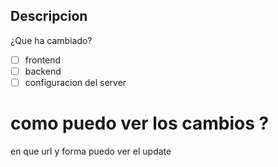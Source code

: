 ## Descripcion 
¿Que ha cambiado? 
- [ ] frontend 
- [ ] backend
- [ ] configuracion del server 
# como puedo ver los cambios ?
en que url y forma puedo ver el update 
